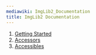 ```yaml
---
mediawiki: ImgLib2_Documentation
title: ImgLib2 Documentation
---
```


1.  [ Getting Started](/libs/imglib2/getting-started)
2.  [ Accessors](/libs/imglib2/accessors)
3.  [ Accessibles](/libs/imglib2/accessibles)
